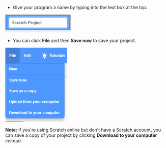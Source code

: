 + Give your program a name by typing into the text box at the top.

![scratch project name textbox](images/name.png)

+ You can click **File** and then **Save now** to save your project.

![screenshot](images/save.png)

**Note:** if you're using Scratch online but don't have a Scratch account, you can save a copy of your project by clicking **Download to your computer** instead.